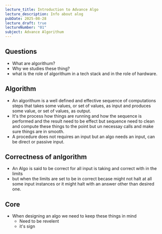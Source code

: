 ```yaml
---
lecture_title: Introduction to Advance Algo
lecture_description: Info about alog
pubDate: 2025-08-28
lecture_draft: true
lectureNumber: "01"
subject: Advance Algorithum
---
```


## Questions

- What are algorithum?
- Why we studies these thing?
- what is the role of algorithum in a tech stack and in the role of hardware.

## Algorithm

- An algorithum is a well defined and effective sequence of computations steps that takes some values, or set of values, as input and produces some value, or set of values, as output.
- It's the process how things are running and how the sequence is performed and the result need to be effect but sequence need to clean and compute these things to the point but un necessay calls and make sure things are in smooth.
- A procedure does not requires an input but an algo needs an input, can be direct or passive input.

## Correctness of anlgorithm

- An Algo is said to be correct for all input is taking and correct with in the limits
- but when the limits are set to be in correct becase might not halt at all some input instances or it might halt with an answer other than desired one.

## Core

- When designing an algo we need to keep these things in mind
  - Need to be revelent
  - it's sign
